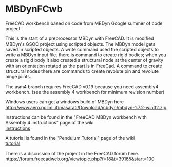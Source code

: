 # MBDynFCwb
FreeCAD workbench based on code from MBDyn Google summer of code project.

This is the start of a preprocessor MBDyn with FreeCAD. It is  modified MBDyn's GSOC project using scripted objects. The MBDyn model gets saved in scripted objects. A write command used the scripted objects to write a MBDyn input file. there is command to create rigid bodies; when you create a rigid body it also created a structural node at the center of gravity with an orientation rotated as the part is in FreeCad. A command to create structural nodes there are commands to create revolute pin and revolute hinge joints.

The asm4 branch requires FreeCAD v0.19  because you need assembly4 workbench. (see the assembly 4 workbench for minimum revision number) 

Windows users can get a windows build of MBDyn here  
http://www.aero.polimi.it/masarati/Download/mbdyn/mbdyn-1.7.2-win32.zip  

Instructions can be found in the "FreeCAD MBDyn workbench with Assembly 4 instructions" page of the wiki  
[instructions](https://github.com/mfasano727/MBDynFCwb/wiki/FreeCAD-MBDyn-workbench-with-Assembly-4-instructions) 

A tutorial is found in the "Pendulum Tutorial" page of the wiki    
[tutorial](https://github.com/mfasano727/MBDynFCwb/wiki/Pendulum-Tutorial)


There is a discussion of the project in the FreeCAD forum here.  
https://forum.freecadweb.org/viewtopic.php?f=18&t=39165&start=100

